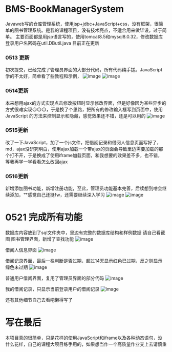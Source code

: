 # BMS-BookManagerSystem
Javaweb写的仓库管理系统，使用jsp+jdbc+JavaScript+css，没有框架，很简单的图书管理系统。是我的课程项目，没有技术亮点，不适合用来做毕设，过于简单。
主要页面都是用jsp语言写的，使用tomcat8.5和mysql8.0.32，修改数据库登录用户名密码在util.DButil.java
目前正在更新
### 0513 更新
初次提交，已经完成了管理员界面的大部分代码，所有代码纯手搓。JavaScript学的不太好，简单看了些教程和示例，
![image](https://github.com/Hanbq01/BMS/assets/127653499/0432f0b2-4f86-4550-b77a-1de24ed2db69)
![image](https://github.com/Hanbq01/BMS/assets/127653499/926f53f2-d0a9-4172-ba1e-92ef813e232a)
### 0514更新
本来想用ajax的方式实现点击修改按钮时显示修改界面，但是好像因为某些异步的方式很难实现😥😥😥，于是换了个思路，把所有的修改输入框写到页面中，使用JavaScript
的方法来控制显示和隐藏，感觉效果还不错，还是可以用的
![image](https://github.com/Hanbq01/BMS/assets/127653499/36b8265a-1f4f-4c33-9387-1e8619ca798b)
### 0515更新
改了一下JavaScript，加了一个js文件，把借阅记录和借阅人信息页面写好了，md，ajax没研究明白，使用ajax加载一个带ajax的页面会导致里边需要加载的那个打不开，于是换成了使用iframe加载页面，和我想要的效果差不多，也不错，等我再学一学看看怎么改回ajax
### 0516更新
新增添加图书功能，新增注册功能，至此，管理员功能基本完善，后续想到啥会继续添加，艹感觉自己还挺fw，还需要继续深入学习
![image](https://github.com/Hanbq01/BMS/assets/127653499/0b31fe3e-f809-48cb-9ac5-9f05988cc556)
![image](https://github.com/Hanbq01/BMS/assets/127653499/93db1cc0-1a87-45b5-82ac-e7396c52bb96)

# 0521 完成所有功能
数据库内容放到了sql文件夹中，里边有完整的数据库结构和样例数据
请自己看截图
图书管理界面，新增了查找功能
![image](https://github.com/Hanbq01/BMS/assets/127653499/1b46f9b8-6195-43db-8bb1-762cb03bb54b)

借阅人信息界面
![image](https://github.com/Hanbq01/BMS/assets/127653499/88e8c439-85ae-46bd-aed1-dd36dc0635be)

借阅记录界面，最后一栏判断是否过期，超过14天显示红色已过期，反之则显示绿色未过期
![image](https://github.com/Hanbq01/BMS/assets/127653499/aa7b10cb-2bb1-4c99-8024-f952f029c9e5)

普通用户借阅界面，复用了管理员界面的部分代码
![image](https://github.com/Hanbq01/BMS/assets/127653499/dc810147-0495-42a1-82d2-f5305fe9745c)

我的借阅记录，只显示当前登录用户的借阅记录
![image](https://github.com/Hanbq01/BMS/assets/127653499/3f0d9a35-75ed-4268-a06f-0d8c036ef1bb)

还有其他细节自己去看吧懒得写了

# 写在最后
本项目真的很简单，只是花样的使用JavaScript和iframe以及各种动态语句，没什么花样，自己的课程大项目练手用的，如果想当作一个高质量作业交上去请慎重

